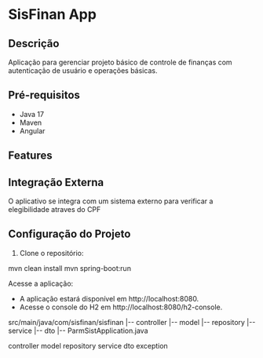 # SisFinan App

## Descrição
Aplicação para gerenciar projeto básico de controle de finanças com autenticação de usuário e operações básicas.

## Pré-requisitos
- Java 17
- Maven
- Angular

## Features

## Integração Externa

O aplicativo se integra com um sistema externo para verificar a elegibilidade atraves do CPF

## Configuração do Projeto
1. Clone o repositório:
  

mvn clean install
mvn spring-boot:run


Acesse a aplicação:

- A aplicação estará disponível em http://localhost:8080.
- Acesse o console do H2 em http://localhost:8080/h2-console.


src/main/java/com/sisfinan/sisfinan
|-- controller
|-- model
|-- repository
|-- service
|-- dto
|-- ParmSistApplication.java

controller
model
repository
service
dto
exception
